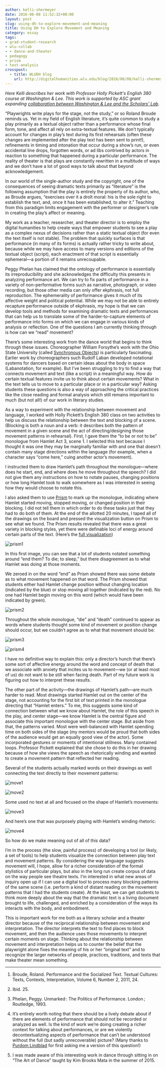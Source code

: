 ```yaml
---
author: kelli-shermeyer
date: 2016-06-08 11:52:32+00:00
layout: post
slug: using-dh-to-explore-movement-and-meaning
title: Using DH to Explore Movement and Meaning
category: essay
tags:
- grad-student-research
- wlu-collab
- - dance-and-theater
- pedagogy
- prism
- text-analysis
crosspost:
  - title: WLUDH blog
    url: http://digitalhumanities.wlu.edu/blog/2016/06/08/kelli-shermeyer-on-using-dh-to-explore-movement-and-meaning/
---
```


_Here Kelli describes her work with Professor Holly Pickett's English 380 course at Washington & Lee. This work is supported by ASC grant expanding [collaboration between Washington & Lee and the Scholars' Lab](http://scholarslab.org/announcements/scholars-lab-grads-partner-with-washington-lee-university/)._

“Playwrights write plays for the stage, not the study,” or so Roland Broude reminds us. Yet in my field of English literature, it’s quite common to study a play primarily as a textual object rather than a performance whose final form, tone, and affect all rely on extra-textual features. We don’t typically account for changes in play’s text during its first rehearsals (often these changes are implemented after the play text has been sent to print!), refinements in timing and intonation that occur during a show’s run, or even accidental line drops, forgotten words, or ad libs contrived by actors in reaction to something that happened during a particular performance. The reality of theater is that plays are constantly rewritten in a multitude of ways and we don’t have a lot of good ways to talk about that beyond acknowledgement.

In our world of the single-author study and the copyright, one of the consequences of seeing dramatic texts primarily as “literature” is the following assumption that the play is entirely the property of its author, who, as Broude argues, “exercises over it a droît moral: his is the sole right to establish the text, and, once it has been established, to alter it.” Teaching from this paradigm limits engagement with the performer or designer’s role in creating the play’s affect or meaning.

My work as a teacher, researcher, and theater director is to employ the digital humanities to help create ways that empower students to see a play as a complex nexus of decisions rather than a static textual object (for even the text itself is not stable). The problem that quickly surfaces is that performance (in many of its forms) is actually rather tricky to write about, because while we may have access to many versions and editions of the textual object (script), each enactment of that script is essentially ephemeral&mdash;a portion of it remains unrecoupable.

Peggy Phelan has claimed that the ontology of performance is essentially its irreproducibility and she acknowledges the difficulty this presents in analyzing performance art. We can try to fix parts of performance in a variety of non-performative forms such as narrative, photograph, or video recording, but those other media can only offer ekphrasis, not full reproduction. The ephemerality of performance gives it much of its affective weight and political potential. While we may not be able to entirely recapture performance outside of ekphrasis, my hope is that we can develop tools and methods for examining dramatic texts and performances that can help us to translate some of the harder-to-capture elements of performance into forms on which we can engage in various kinds of analysis or reflection. One of the questions I am currently thinking through is how can we “read” movement?

There’s some interesting work from the dance world that begins to think through these issues. Choreographer William Forsythe’s work with the Ohio State University (called [Synchronous Objects](http://synchronousobjects.osu.edu/)) is particularly fascinating. Earlier work by choreographers such Rudolf Laban developed notational systems for dancers based on certain ideas about the body in space (Labanotation, for example). But I’ve been struggling to try to find a way that connects movement and text (like a script) in a meaningful way. How do certain textual features invite us to think about certain movements? What in the text tells us to move to a particular place or in a particular way? Asking students these questions is also a way of approaching the critical practices like the close reading and formal analysis which still remains important to much (but not all!) of our work in literary studies.

As a way to experiment with the relationship between movement and language, I worked with Holly Pickett’s English 380 class on two activities to help us discuss the relationship between the text and blocking of a scene. (Blocking is both a noun and a verb: it describes both the pattern of movement in a given scene and the act of directing/designing those movement patterns in rehearsal). First, I gave them the “to be or not to be” monologue from Hamlet Act 3, scene 1. I selected this text because I thought it was one they may be marginally familiar with and one that doesn’t contain many stage directions within the language (for example, when a character says “come here,” cuing another actor’s movement).

I instructed them to draw Hamlet’s path throughout the monologue&mdash;where does he start, end, and where does he move throughout the speech? I did not give them any instructions on how to notate pauses, changing positions or how long Hamlet took to walk somewhere as I was interested in seeing how they would choose to notate this.

I also asked them to use [Prism](http://prism.scholarslab.org/?locale=en) to mark up the monologue, indicating where Hamlet started moving, stopped moving, or changed position in their blocking. I did not tell them in which order to do these tasks just that they had to do both of them. At the end of the allotted 20 minutes, I taped all of the drawings on the board and pressed the visualization button on Prism to see what we found. The Prism results revealed that there was a great variety in blocking styles, yet there were definable loci of energy around certain parts of the text. (Here’s the [full visualization](http://prism.scholarslab.org/prisms/b72767fa-1396-11e6-bdec-005056b3784e/visualize?locale=en))

![prism1](http://static.scholarslab.org/wp-content/uploads/2016/06/prism1.png)

In this first image, you can see that a lot of students notated something around “end them? To die; to sleep,” but there disagreement as to what Hamlet was doing at those moments.

We zeroed in on the word “end” as Prism showed there was some debate as to what movement happened on that word. The Prism showed that students either had Hamlet change position without changing location (indicated by the blue) or stop moving all together (indicated by the red). No one had Hamlet begin moving on this word (which would have been indicated by green).

![prism2](http://static.scholarslab.org/wp-content/uploads/2016/06/prism2.png)

Throughout the whole monologue, “die” and “death” continued to appear as words where students thought some kind of movement or position change should occur, but we couldn’t agree as to what that movement should be:

![prism3](http://static.scholarslab.org/wp-content/uploads/2016/06/prism3.png)

![prism4](http://static.scholarslab.org/wp-content/uploads/2016/06/prism4.png)

I have no definitive way to explain this: only a director’s hunch that there’s some sort of affective energy around the word and concept of death that we associate with anxiety that incites us to movement&mdash;we (or at least most of us) do not want to be still when facing death. Part of my future work is figuring out how to interpret these results.

The other part of the activity&mdash;the drawings of Hamlet’s path&mdash;are much harder to read. Most drawings started Hamlet out on the center of the stage, not accounting for the first bit of text printed in the monologue directing that “Hamlet enters.” To me, this suggests some kind of connection between what we know about Hamlet, the role of this speech in the play, and center stage&mdash;we know Hamlet is the central figure and associate this important monologue with the center stage. But aside from that, the patterns varied. Most were well-balanced with Hamlet spending time on both sides of the stage (my mentors would be proud that both sides of the audience would get an equally good view of the actor). Some incorporated gestures or moments of intentional stillness. Many contained loops. Professor Pickett explained that she chose to do this in her drawing because of how she views the speech as rhetorically winding and wanted to create a movement pattern that reflected her reading.

Several of the students actually marked words on their drawings as well connecting the text directly to their movement patterns:

![move1](http://static.scholarslab.org/wp-content/uploads/2016/06/move1.png)

![move2](http://static.scholarslab.org/wp-content/uploads/2016/06/move2.png)

Some used no text at all and focused on the shape of Hamlet’s movements:

![move3](http://static.scholarslab.org/wp-content/uploads/2016/06/move3.png)

And here’s one that was purposely playing with Hamlet’s winding rhetoric:

![move4](http://static.scholarslab.org/wp-content/uploads/2016/06/move4.png)

So how do we make meaning out of all of this data?

I’m in the process (the slow, painful process) of developing a tool (or likely, a set of tools) to help students visualize the connection between play text and movement patterns. By considering the way language suggests movement will, I hope, allow for a richer consideration of the formal stylistics of particular plays, but also in the long run create corpus of data on the way people see theatre texts. I’m interested in what new areas of inquiry open up if I can use a digital tool to process many blocking patterns of the same scene (i.e. perform a kind of distant reading on the movement patterns that I had the students create). At the least, we can get students to think more deeply about the way that the dramatic text is a living document brought to life, challenged, and enriched by a consideration of the ways its interacts with the body, and embodiment.

This is important work for me both as a literary scholar and a theater director because of the reciprocal relationship between movement and interpretation. The director interprets the text to find places to block movement, and then the audience uses those movements to interpret certain moments on stage. Thinking about the relationship between movement and interpretation helps us to counter the belief that the playwright alone fixes the meaning of his or her “original text” and to recognize the larger networks of people, practices, traditions, and texts that make theater mean something.

---


1. Broude, Roland. Performance and the Socialized Text. Textual Cultures: Texts, Contexts, Interpretation, Volume 6, Number 2, 2011, 24.




2. Ibid. 25.




3. Phelan, Peggy. Unmarked : The Politics of Performance. London ; Routledge, 1993.




4. It’s entirely worth noting that there should be a lively debate about if there are elements of performance that should not be recorded or analyzed as well. Is the kind of work we’re doing creating a richer context for talking about performances, or are we violently decontextualizing aspects of performance that can’t be understood without the full (but sadly unrecoverable) picture? (Many thanks to [Purdom Lindblad](http://scholarslab.org/people/purdom-lindblad/) for first asking me a version of this question!)




5. I was made aware of this interesting work in dance through sitting in on “The Art of Dance” taught by Kim Brooks Mata in the summer of 2015.
